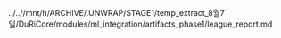 ../..//mnt/h/ARCHIVE/.UNWRAP/STAGE1/temp_extract_8월7일/DuRiCore/modules/ml_integration/artifacts_phase1/league_report.md